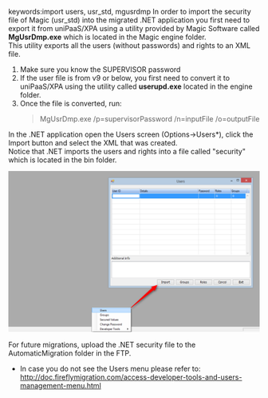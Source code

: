 keywords:import users, usr_std, mgusrdmp
In order to import the security file of Magic (usr_std) into the migrated .NET application you first need to export it from uniPaaS/XPA using a utility
provided by Magic Software called **MgUsrDmp.exe** which is located in the Magic engine folder.  
This utility exports all the users (without passwords) and rights to an XML file.  

1) Make sure you know the SUPERVISOR password
2) If the user file is from v9 or below, you first need to convert it to uniPaaS/XPA using the utility called **userupd.exe** located in the engine folder.
3) Once the file is converted, run:
   > MgUsrDmp.exe /p=supervisorPassword /n=inputFile /o=outputFile
   
In the .NET application open the Users screen (Options->Users*), click the Import button and select the XML that was created.  
Notice that .NET imports the users and rights into a file called "security" which is located in the bin folder.

![Users](Users.png)



For future migrations, upload the .NET security file to the AutomaticMigration folder in the FTP.


* In case you do not see the Users menu please refer to: http://doc.fireflymigration.com/access-developer-tools-and-users-management-menu.html
